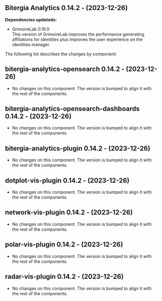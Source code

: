 ## Bitergia Analytics 0.14.2 - (2023-12-26)

**Dependencies updateds:**

 * GrimoireLab 0.19.0\
   This version of GrimoireLab improves the performance generating
   affiliations for identities plus improves the user experience on the
   identities manager.

The following list describes the changes by component:

  ## bitergia-analytics-opensearch 0.14.2 - (2023-12-26)
  
  * No changes on this component. The version is bumped to align it
    with the rest of the components.
  ## bitergia-analytics-opensearch-dashboards 0.14.2 - (2023-12-26)
  
  * No changes on this component. The version is bumped to align it
    with the rest of the components.
  ## bitergia-analytics-plugin 0.14.2 - (2023-12-26)
  
  * No changes on this component. The version is bumped to align it
    with the rest of the components.
  ## dotplot-vis-plugin 0.14.2 - (2023-12-26)
  
  * No changes on this component. The version is bumped to align it
    with the rest of the components.
  ## network-vis-plugin 0.14.2 - (2023-12-26)
  
  * No changes on this component. The version is bumped to align it
    with the rest of the components.
  ## polar-vis-plugin 0.14.2 - (2023-12-26)
  
  * No changes on this component. The version is bumped to align it
    with the rest of the components.
  ## radar-vis-plugin 0.14.2 - (2023-12-26)
  
  * No changes on this component. The version is bumped to align it
    with the rest of the components.



